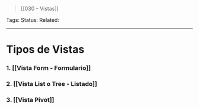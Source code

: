 > [[030 - Vistas]]

Tags: 
Status: 
Related: 

___

# Tipos de Vistas

### 1. [[Vista Form - Formulario]]
### 2. [[Vista List o Tree - Listado]]
### 3. [[Vista Pivot]]
